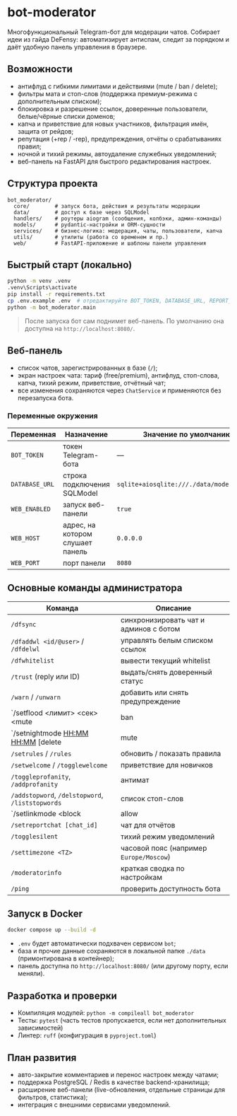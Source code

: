 # bot-moderator

Многофункциональный Telegram-бот для модерации чатов. Собирает идеи из гайда DeFensy: автоматизирует антиспам, следит за порядком и даёт удобную панель управления в браузере.

## Возможности
- антифлуд с гибкими лимитами и действиями (mute / ban / delete);
- фильтры мата и стоп-слов (поддержка премиум-режима с дополнительным списком);
- блокировка и разрешение ссылок, доверенные пользователи, белые/чёрные списки доменов;
- капча и приветствие для новых участников, фильтрация имён, защита от рейдов;
- репутация (+rep / -rep), предупреждения, отчёты о срабатываниях правил;
- ночной и тихий режимы, автоудаление служебных уведомлений;
- веб-панель на FastAPI для быстрого редактирования настроек.

## Структура проекта
```
bot_moderator/
  core/        # запуск бота, действия и результаты модерации
  data/        # доступ к базе через SQLModel
  handlers/    # роутеры aiogram (сообщения, колбэки, админ-команды)
  models/      # pydantic-настройки и ORM-сущности
  services/    # бизнес-логика: модерация, чаты, пользователи, капча
  utils/       # утилиты (работа со временем и пр.)
  web/         # FastAPI-приложение и шаблоны панели управления
```

## Быстрый старт (локально)
```bash
python -m venv .venv
.venv\Scripts\activate
pip install -r requirements.txt
cp .env.example .env  # отредактируйте BOT_TOKEN, DATABASE_URL, REPORT_CHAT_ID, WEB_HOST/PORT
python -m bot_moderator.main
```
> После запуска бот сам поднимет веб-панель. По умолчанию она доступна на `http://localhost:8080/`.

## Веб-панель
- список чатов, зарегистрированных в базе (`/`);
- экран настроек чата: тариф (free/premium), антифлуд, стоп-слова, капча, тихий режим, приветствие, отчётный чат;
- все изменения сохраняются через `ChatService` и применяются без перезапуска бота.

### Переменные окружения
| Переменная | Назначение | Значение по умолчанию |
|------------|------------|------------------------|
| `BOT_TOKEN` | токен Telegram-бота | — |
| `DATABASE_URL` | строка подключения SQLModel | `sqlite+aiosqlite:///./data/moderator.db` |
| `WEB_ENABLED` | запуск веб-панели | `true` |
| `WEB_HOST` | адрес, на котором слушает панель | `0.0.0.0` |
| `WEB_PORT` | порт панели | `8080` |

## Основные команды администратора
| Команда | Описание |
|---------|----------|
| `/dfsync` | синхронизировать чат и админов с ботом |
| `/dfaddwl <id/@user>` / `/dfdelwl` | управлять белым списком ссылок |
| `/dfwhitelist` | вывести текущий whitelist |
| `/trust` (reply или ID) | выдать/снять доверенный статус |
| `/warn` / `/unwarn` | добавить или снять предупреждение |
| `/setflood <лимит> <сек> <mute|ban|delete>` | настроить антифлуд |
| `/setnightmode <HH:MM> <HH:MM> [delete|mute|off]` | ночной режим |
| `/setrules` / `/rules` | обновить / показать правила |
| `/setwelcome` / `/togglewelcome` | приветствие для новичков |
| `/toggleprofanity`, `/addprofanity` | антимат |
| `/addstopword`, `/delstopword`, `/liststopwords` | список стоп-слов |
| `/setlinkmode <block|allow|trust>` | режим работы ссылок |
| `/setreportchat [chat_id]` | чат для отчётов |
| `/togglesilent` | тихий режим уведомлений |
| `/settimezone <TZ>` | часовой пояс (например `Europe/Moscow`) |
| `/moderatorinfo` | краткая сводка по настройкам |
| `/ping` | проверить доступность бота |

## Запуск в Docker
```bash
docker compose up --build -d
```
- `.env` будет автоматически подхвачен сервисом `bot`;
- база и прочие данные сохраняются в локальной папке `./data` (примонтирована в контейнер);
- панель доступна по `http://localhost:8080/` (или другому порту, если меняли).

## Разработка и проверки
- Компиляция модулей: `python -m compileall bot_moderator`
- Тесты: `pytest` (часть тестов пропускается, если нет дополнительных зависимостей)
- Линтер: `ruff` (конфигурация в `pyproject.toml`)

## План развития
- авто-закрытие комментариев и перенос настроек между чатами;
- поддержка PostgreSQL / Redis в качестве backend-хранилища;
- расширение веб-панели (live-обновления, отдельные страницы для фильтров, статистика);
- интеграция с внешними сервисами уведомлений.
